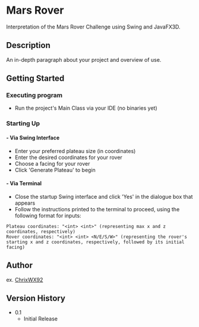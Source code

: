 # Mars Rover

Interpretation of the Mars Rover Challenge using Swing and JavaFX3D.

## Description

An in-depth paragraph about your project and overview of use.

## Getting Started

### Executing program

* Run the project's Main Class via your IDE (no binaries yet)

### Starting Up

#### - Via Swing Interface
* Enter your preferred plateau size (in coordinates)
* Enter the desired coordinates for your rover
* Choose a facing for your rover
* Click 'Generate Plateau' to begin

#### - Via Terminal
* Close the startup Swing interface and click 'Yes' in the dialogue box that appears
* Follow the instructions printed to the terminal to proceed, using the following format for inputs:
```
Plateau coordinates: "<int> <int>" (representing max x and z coordinates, respectively)
Rover coordinates: "<int> <int> <N/E/S/W>" (representing the rover's starting x and z coordinates, respectively, followed by its initial facing)
```

## Author
ex. [ChrixWX92](https://github.com/ChrixWX92)

## Version History

* 0.1
    * Initial Release

